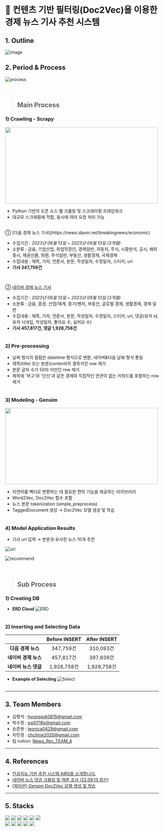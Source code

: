# 📰 컨텐츠 기반 필터링(Doc2Vec)을 이용한 경제 뉴스 기사 추천 시스템

## 1. Outline
![image](https://github.com/sesac-2023/FINANCIAL_NEWS_TEAM_4/assets/87634594/771161cf-d1b0-453c-9a39-df0b1058ea9f)

## 2. Period & Process
![process](https://github.com/sesac-2023/FINANCIAL_NEWS_TEAM_4/assets/76051357/73fe9ed9-c3f3-4555-ae11-9d7f8118445e)
<br/><br/><br/>
> ## Main Process

### 1) Crawling - Scrapy
<img src="https://github.com/sesac-2023/FINANCIAL_NEWS_TEAM_4/assets/118335520/c71dbb19-88cc-4852-8f6f-f2d5701e83e8" width="500" height="250"/>

- Python 기반의 오픈 소스 웹 크롤링 및 스크레이핑 프레임워크
- 대규모 스크래핑에 적합, 동시에 여러 요청 처리 가능

<br/>
① [다음 경제 뉴스 기사](https://news.daum.net/breakingnews/economic)

- 수집기간 : _2023년 06월 13일 ~ 2023년 09월 13일 (3개월)_
- 소분류 : 금융, 기업산업, 취업직장인, 경제일반, 자동차, 주식, 시황분석, 공시, 해외증시, 채권선물, 외환, 주식일반, 부동산, 생활경제, 국제경제
- 수집내용 : 제목, 기자, 언론사, 본문, 작성일자, 수정일자, 스티커, url
- **기사 347,759건**  
<br/>

② [네이버 경제 뉴스 기사](https://news.naver.com/main/main.naver?mode=LSD&mid=shm&sid1=101)

- 수집기간 : _2023년 06월 13일 ~ 2023년 09월 13일 (3개월)_
- 소분류 : 금융, 증권, 산업/재계, 중기/벤처, 부동산, 글로벌 경제, 생활경제, 경제 일반
- 수집내용 : 제목, 기자, 언론사, 본문, 작성일자, 수정일자, 스티커, url, 댓글(유저 id, 유저 닉네임, 작성일자, 좋아요 수, 싫어요 수)
- **기사 457,817건,  댓글 1,928,758건**
<br/><br/>
### 2) Pre-processing

- 날짜 형식의 컬럼은 datetime 형식으로 변환, 네이버&다음 날짜 형식 통일
- 제목(title) 또는 본문(content)이 결측치인 row 제거
- 본문 글자 수가 50자 미만인 row 제거
- 제목에 '부고'와 '단신'과 같은 경제와 직접적인 연관이 없는 키워드를 포함하는 row 제거
<br/><br/>
### 3) Modeling - Gensim

<img src="https://github.com/sesac-2023/FINANCIAL_NEWS_TEAM_4/assets/76051357/1e053994-9d80-4028-ba7e-a7339f1b98d1" width="500" height="250"/>

- 자연어를 벡터로 변환하는 데 필요한 편의 기능을 제공하는 라이브러리
- Word2Vec, Doc2Vec 함수 포함
- 뉴스 본문 tokenization (simple_preprocess)
- TaggedDocument 생성 → Doc2Vec 모델 생성 및 학습
<br/><br/>
### 4) Model Application Results

- 기사 url 입력 → 본문과 유사한 뉴스 10개 추천

![url](https://github.com/sesac-2023/FINANCIAL_NEWS_TEAM_4/assets/76051357/977f7471-2071-4250-9818-39aa2fffd379)


![recommend](https://github.com/sesac-2023/FINANCIAL_NEWS_TEAM_4/assets/76051357/a95e99f1-a4a5-4f53-8cb6-393e478b6ec1)
<br/><br/><br/>
> ## Sub Process

### 1) Creating DB
- **ERD Cloud**
![ERD](https://github.com/sesac-2023/FINANCIAL_NEWS_TEAM_4/assets/76051357/2bda60b3-78fe-48cd-b884-e01fc8876c5f)
<br/><br/>
### 2) Inserting and Selecting Data  
|  | Before INSERT   | After INSERT  |
| :---: | :---: | :---: |
| **다음 경제 뉴스** | 347,759건 | 310,093건 |
| **네이버 경제 뉴스** | 457,817건 | 397,639건 |
| **네이버 뉴스 댓글** | 1,928,758건 | 1,928,758건 |

- **Example of Selecting**
![Select](https://github.com/sesac-2023/FINANCIAL_NEWS_TEAM_4/assets/76051357/3d5b20b6-a4b7-4ecf-8e88-2821cd60ecb4)
<br/><br/>
---
## 3. Team Members
- 김형석 : hyungsuk0815@gmail.com
- 박수정 : psj0718s@gmail.com
- 손준현 : leonica0429@gmail.com
- 차민경 : chchloe2020@gmail.com
- 팀 notion: [News_Rec_TEAM_4](https://www.notion.so/7d86f33728ae41368121c4b681611519)
---
## 4. References
- [인공지능 기반 추천 시스템 AiRS를 소개합니다.](https://blog.naver.com/naver_diary/220936643956)
- [네이버 뉴스 댓글 크롤링 및 여론 조사 (22.09.13.최신)](https://ukjong.tistory.com/181)
- [[파이썬] Gensim Doc2Vec 모델 생성 및 학습](https://colinch4.github.io/2023-09-06/15-42-26-331788/)
---
## 5. Stacks
<div align='left'>
  <img src="https://img.shields.io/badge/Python-3776AB?style=for-the-badge&logo=python&logoColor=white">
  <img src="https://img.shields.io/badge/MySQL-4479A1?style=for-the-badge&logo=mysql&logoColor=white">
  <img src="https://img.shields.io/badge/MariaDB-003545?style=for-the-badge&logo=mariadb&logoColor=white">
  <img src="https://img.shields.io/badge/Amazon RDS-527FFF?style=for-the-badge&logo=amazonrds&logoColor=white">
  <img src="https://img.shields.io/badge/Visual Studio Code-007ACC?style=for-the-badge&logo=visualstudiocode&logoColor=white"/>
  <img src="https://img.shields.io/badge/Google Colab-F9AB00?style=for-the-badge&logo=googlecolab&logoColor=white"/>
  <br>
  <img src="https://img.shields.io/badge/Git-F05032?style=for-the-badge&logo=git&logoColor=white">
  <img src="https://img.shields.io/badge/GitHub-181717?style=for-the-badge&logo=github&logoColor=white">
  <img src="https://img.shields.io/badge/Notion-000000?style=for-the-badge&logo=notion&logoColor=white">
  <img src="https://img.shields.io/badge/Google Drive-4285F4?style=for-the-badge&logo=googledrive&logoColor=white">
  <img src="https://img.shields.io/badge/Slack-4A154B?style=for-the-badge&logo=slack&logoColor=white">
</div>
